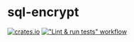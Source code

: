 # sql-encrypt
[![crates.io](https://img.shields.io/crates/v/sql-encrypt.svg)](https://crates.io/crates/sql-encrypt)
[!["Lint & run tests" workflow](https://github.com/RigoOnRails/sql-encrypt/actions/workflows/development.yml/badge.svg)](https://github.com/RigoOnRails/sql-encrypt/actions/workflows/development.yml)
